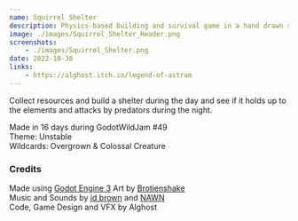 ```yaml
---
name: Squirrel Shelter 
description: Physics-based building and survival game in a hand drawn style
image: ./images/Squirrel_Shelter_Header.png
screenshots:
    - ./images/Squirrel_Shelter.png
date: 2022-10-30
links: 
    - https://alghost.itch.io/legend-of-astram
---
```


Collect resources and build a shelter during the day and see if it holds up to the elements and attacks by predators during the night.

Made in 16 days during GodotWildJam #49  
Theme: Unstable  
Wildcards: Overgrown & Colossal Creature  

### Credits
Made using [Godot Engine 3](https://godotengine.org)
Art by [Brotienshake](https://twitter.com/BrotienArt)  
Music and Sounds by [jd brown](https://twitter.com/jdbrownmusic) and [NAWN](https://mobile.twitter.com/nawnofficial)  
Code, Game Design and VFX by Alghost  
